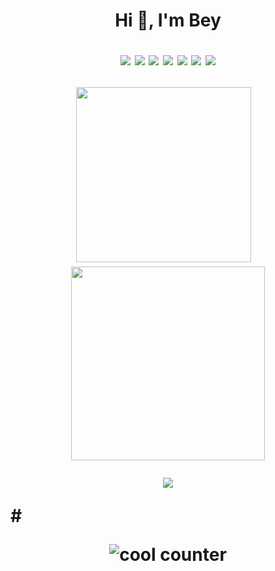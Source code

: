 # <p align="center">**Hi 👋, I'm  Bey**</p>    <p align="center"><img src="https://img.shields.io/badge/c%23-%23239120.svg?style=for-the-badge&logo=c-sharp&logoColor=white"> <img src="https://img.shields.io/badge/c++-%2300599C.svg?style=for-the-badge&logo=c%2B%2B&logoColor=white"> <img src="https://img.shields.io/badge/python-3670A0?style=for-the-badge&logo=python&logoColor=ffdd54"> <img src="https://img.shields.io/badge/markdown-%23000000.svg?style=for-the-badge&logo=markdown&logoColor=white">  <img src="https://img.shields.io/badge/css3-%231572B6.svg?style=for-the-badge&logo=css3&logoColor=white"> <img src="https://img.shields.io/badge/java-%23ED8B00.svg?style=for-the-badge&logo=java&logoColor=white"> <img src="https://img.shields.io/badge/html5-%23E34F26.svg?style=for-the-badge&logo=html5&logoColor=white">  <p align="center"><img src="https://github-readme-stats.vercel.app/api?username=beyabay&theme=default&hide_border=false&include_all_commits=false&count_private=false" width=280>&nbsp;&nbsp;<img src="https://github-readme-streak-stats.herokuapp.com/?user=beyabay&theme=default&hide_border=false" width=310></p>  <p align="center"><img src="https://c4.wallpaperflare.com/wallpaper/237/280/1007/oshi-no-ko-anime-girls-hd-wallpaper-preview.jpg" style="max-width: 100%; max-height: 100%;"></p>  # <p align="center">  ![cool counter](https://komarev.com/ghpvc/?username=b-e-y&color=blue) </p>
